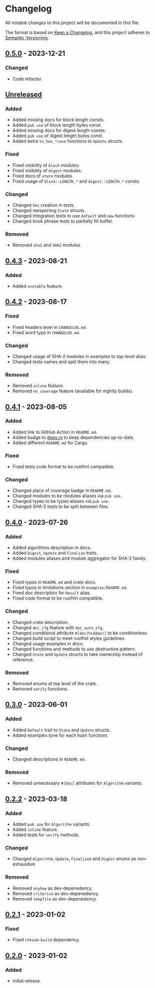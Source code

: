 # Changelog

All notable changes to this project will be documented in this file.

The format is based on [Keep a Changelog](https://keepachangelog.com/en/1.0.0/),
and this project adheres to [Semantic Versioning](https://semver.org/spec/v2.0.0.html).

## [0.5.0] - 2023-12-21

### Changed

- Code refactor.

## [Unreleased](https://github.com/chksum-rs/hash/compare/v0.4.3...9224d17)

### Added

- Added missing docs for block length consts.
- Added `pub use` of block length bytes const.
- Added missing docs for digest length consts.
- Added `pub use` of digest length bytes const.
- Added extra `to_hex_*case` functions to `Update` structs.

### Fixed

- Fixed visibility of `block` modules.
- Fixed visibility of `digest` modules.
- Fixed docs of `state` modules.
- Fixed usage of `block::LENGTH_*` and `digest::LENGTH_*` consts.

### Changed

- Changed `Vec` creation in tests.
- Changed reexporting `State` structs.
- Changed integration tests to use `default` and `new` functions.
- Changed book phrase tests to partially fill buffer.

### Removed

- Removed `sha2` and `SHA2` modules.

## [0.4.3] - 2023-08-21

### Added

- Added `unstable` feature.

## [0.4.2] - 2023-08-17

### Fixed

- Fixed headers level in `CHANGELOG.md`.
- Fixed word typo in `CHANGELOG.md`.

### Changed

- Changed usage of SHA-2 modules in examples to top-level alias.
- Changed tests names and split them into many.

### Removed

- Removed `inline` feature.
- Removed `no_coverage` feature (available for nightly builds).

## [0.4.1] - 2023-08-05

### Added

- Added link to GitHub Action in `README.md`.
- Added badge to [deps.rs](https://deps.rs/) to keep dependencies up-to-date.
- Added different `README.md` for Cargo.

### Fixed

- Fixed tests code format to be rustfmt compatible.

### Changed

- Changed place of coverage badge in `README.md`.
- Changed modules to be modules aliases via `pub use`.
- Changed types to be types aliases via `pub use`.
- Changed SHA-2 tests to be split between files.

## [0.4.0] - 2023-07-26

### Added

- Added algorithms description in docs.
- Added `Digest`, `Update` and `Finalize` traits.
- Added modules aliases and module aggregator for SHA-2 family.

### Fixed

- Fixed typos in `README.md` and crate docs.
- Fixed typos in limitations section in `examples/README.md`.
- Fixed doc description for `Result` alias.
- Fixed code format to be rustfmt compatible.

### Changed

- Changed crate description.
- Changed `doc_cfg` feature with `doc_auto_cfg`.
- Changed conditional attribute `#[doc(hidden)]` to be conditionless.
- Changed build script to meet rustfmt styles guidelines.
- Changed usage examples in docs.
- Changed functions and methods to use destructive pattern.
- Changed `State` and `Update` structs to take ownership instead of reference.

### Removed

- Removed enums at top level of the crate.
- Removed `verify` functions.

## [0.3.0] - 2023-06-01

### Added

- Added `Default` trait to `State` and `Update` structs.
- Added examples (one for each hash function).

### Changed

- Changed descriptions in `README.md`.

### Removed

- Removed unnecessary `#[doc]` attributes for `Algorithm` variants.

## [0.2.2] - 2023-03-18

### Added

- Added `pub use` for `Algorithm` variants.
- Added `inline` feature.
- Added tests for `verify` methods.

### Changed

- Changed `Algorithm`, `Update`, `Finalized` and `Digest` enums as non-exhaustive.

### Removed

- Removed `anyhow` as dev-depenedency.
- Removed `criterion` as dev-depenedency.
- Removed `tempfile` as dev-depenedency.

## [0.2.1] - 2023-01-02

### Fixed

- Fixed `chksum-build` dependency.

## [0.2.0] - 2023-01-02

### Added

- Initial release.

[0.5.0]: https://github.com/chksum-rs/hash/releases/tag/v0.5.0
[0.4.3]: https://github.com/chksum-rs/hash/compare/v0.4.2...v0.4.3
[0.4.2]: https://github.com/chksum-rs/hash/compare/v0.4.1...v0.4.2
[0.4.1]: https://github.com/chksum-rs/hash/compare/v0.4.0...v0.4.1
[0.4.0]: https://github.com/chksum-rs/hash/compare/v0.3.0...v0.4.0
[0.3.0]: https://github.com/chksum-rs/hash/compare/v0.2.2...v0.3.0
[0.2.2]: https://github.com/chksum-rs/hash/compare/v0.2.1...v0.2.2
[0.2.1]: https://github.com/chksum-rs/hash/compare/v0.2.0...v0.2.1
[0.2.0]: https://github.com/chksum-rs/hash/releases/tag/v0.2.0
